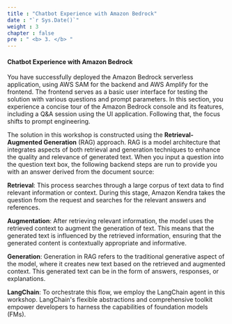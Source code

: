 ```yaml
---
title : "Chatbot Experience with Amazon Bedrock"
date : "`r Sys.Date()`"
weight : 3
chapter : false
pre : " <b> 3. </b> "
---
```

#### Chatbot Experience with Amazon Bedrock

You have successfully deployed the Amazon Bedrock serverless application, using AWS SAM for the backend and AWS Amplify for the frontend. The frontend serves as a basic user interface for testing the solution with various questions and prompt parameters. In this section, you experience a concise tour of the Amazon Bedrock console and its features, including a Q&A session using the UI application. Following that, the focus shifts to prompt engineering.

The solution in this workshop is constructed using the **Retrieval-Augmented Generation** (RAG) approach. RAG is a model architecture that integrates aspects of both retrieval and generation techniques to enhance the quality and relevance of generated text. When you input a question into the question text box, the following backend steps are run to provide you with an answer derived from the document source:

**Retrieval**: This process searches through a large corpus of text data to find relevant information or context. During this stage, Amazon Kendra takes the question from the request and searches for the relevant answers and references.

**Augmentation**: After retrieving relevant information, the model uses the retrieved context to augment the generation of text. This means that the generated text is influenced by the retrieved information, ensuring that the generated content is contextually appropriate and informative.

**Generation**: Generation in RAG refers to the traditional generative aspect of the model, where it creates new text based on the retrieved and augmented context. This generated text can be in the form of answers, responses, or explanations.

**LangChain**: To orchestrate this flow, we employ the LangChain agent in this workshop. LangChain's flexible abstractions and comprehensive toolkit empower developers to harness the capabilities of foundation models (FMs).


